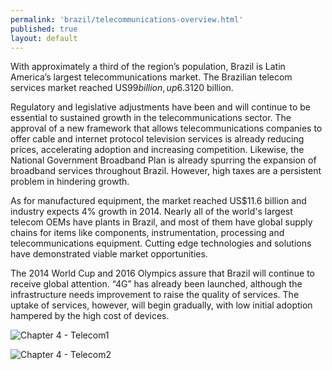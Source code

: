 ```yaml
---
permalink: 'brazil/telecommunications-overview.html'
published: true
layout: default
---
```

With approximately a third of the region’s population, Brazil is Latin America’s largest telecommunications market. The Brazilian telecom services market reached US$99 billion, up 6.3% versus the previous year. By 2017, the market is forecasted to reach US$120 billion.

Regulatory and legislative adjustments have been and will continue to be essential to sustained growth in the telecommunications sector. The approval of a new framework that allows telecommunications companies to offer cable and internet protocol television services is already reducing prices, accelerating adoption and increasing competition. Likewise, the National Government Broadband Plan is already spurring the expansion of broadband services throughout Brazil. However, high taxes are a persistent problem in hindering growth.

As for manufactured equipment, the market reached US$11.6 billion and industry expects 4% growth in 2014. Nearly all of the world's largest telecom OEMs have plants in Brazil, and most of them have global supply chains for items like components, instrumentation, processing and telecommunications equipment. Cutting edge technologies and solutions have demonstrated viable market opportunities.

The 2014 World Cup and 2016 Olympics assure that Brazil will continue to receive global attention. “4G” has already been launched, although the infrastructure needs improvement to raise the quality of services. The uptake of services, however, will begin gradually, with low initial adoption hampered by the high cost of devices.

![Chapter 4 - Telecom1](../images/chap4-telecom1.png)

![Chapter 4 - Telecom2](../images/chap4-telecom2.png)
